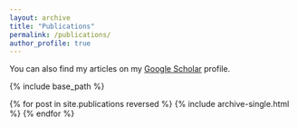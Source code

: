 ```yaml
---
layout: archive
title: "Publications"
permalink: /publications/
author_profile: true
---
```



  You can also find my articles on my [Google Scholar](https://scholar.google.com/citations?hl=en&user=K4eycz0AAAAJ&view_op=list_works&sortby=pubdate) profile.


{% include base_path %}

{% for post in site.publications reversed %}
  {% include archive-single.html %}
{% endfor %}
